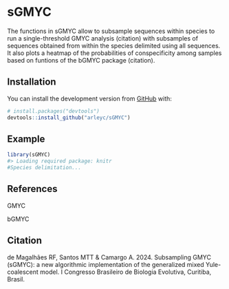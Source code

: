 
<!-- README.md is generated from README.Rmd. Please edit that file -->

# sGMYC

<!-- badges: start -->
<!-- badges: end -->

The functions in sGMYC allow to subsample sequences within species to
run a single-threshold GMYC analysis (citation) with subsamples of
sequences obtained from within the species delimited using all
sequences. It also plots a heatmap of the probabilities of
conspecificity among samples based on funtions of the bGMYC package
(citation).

## Installation

You can install the development version from
[GitHub](https://github.com/) with:

``` r
# install.packages("devtools")
devtools::install_github("arleyc/sGMYC")
```

## Example

``` r
library(sGMYC)
#> Loading required package: knitr
#Species delimitation...
```

## References

GMYC

bGMYC

## Citation

de Magalhães RF, Santos MTT & Camargo A. 2024. Subsampling GMYC (sGMYC):
a new algorithmic implementation of the generalized mixed
Yule-coalescent model. I Congresso Brasileiro de Biologia Evolutiva,
Curitiba, Brasil.
